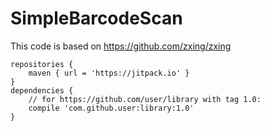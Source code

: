 # SimpleBarcodeScan
This code is based on https://github.com/zxing/zxing

```
repositories {
	maven { url = 'https://jitpack.io' }
}
dependencies {
	// for https://github.com/user/library with tag 1.0:
	compile 'com.github.user:library:1.0'
}
```
